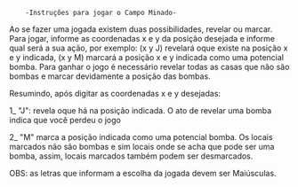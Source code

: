 		-Instruções para jogar o Campo Minado-

  Ao se fazer uma jogada existem duas possibilidades, revelar ou marcar. Para jogar, informe as coordenadas x e y da posição desejada
e informe qual será a sua ação, por exemplo: (x y J) revelará oque existe na posição x e y indicada, (x y M) marcará a posição x e y indicada
como uma potencial bomba. Para ganhar o jogo é necessário revelar todas as casas que não são bombas e marcar devidamente a posição das bombas.

Resumindo, após digitar as coordenadas x e y desejadas:

  1_ "J": revela oque há na posição indicada. O ato de revelar uma bomba indica que você perdeu o jogo
	
  2_ "M" marca a posição indicada como uma potencial bomba. Os locais marcados não são bombas e sim locais onde se acha que pode
		ser uma bomba, assim, locais marcados também podem ser desmarcados.

OBS: as letras que informam a escolha da jogada devem ser Maiúsculas.
			  
	
